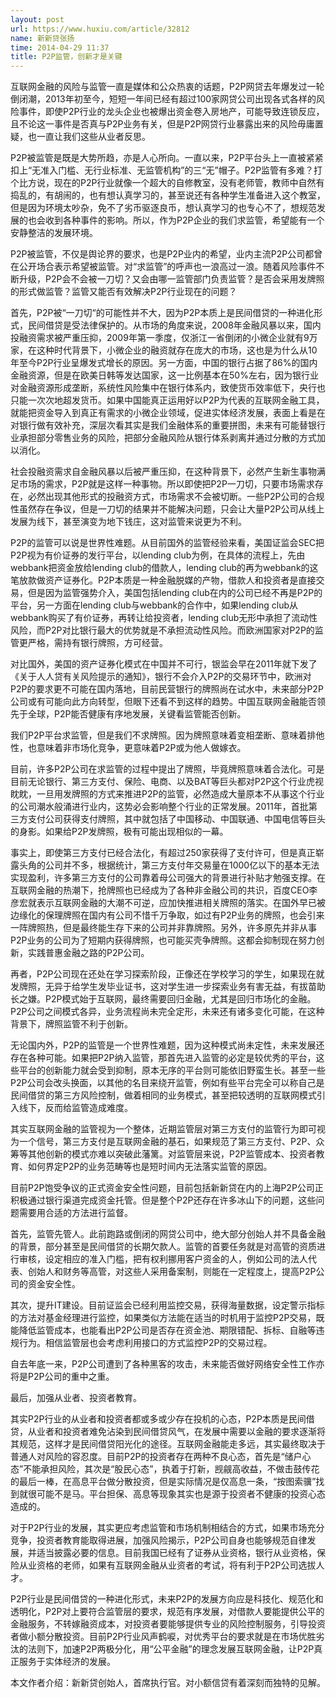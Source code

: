 ```yaml
---
layout: post
url: https://www.huxiu.com/article/32812
name: 新新贷张扬
time: 2014-04-29 11:37
title: P2P监管，创新才是关键
---
```

互联网金融的风险与监管一直是媒体和公众热衷的话题，P2P网贷去年爆发过一轮倒闭潮，2013年初至今，短短一年间已经有超过100家网贷公司出现各式各样的风险事件，即使P2P行业的龙头企业也被爆出资金卷入房地产，可能导致连锁反应，且不论这一事件是否真与P2P业务有关，但是P2P网贷行业暴露出来的风险毋庸置疑，也一直让我们这些从业者反思。

P2P被监管是既是大势所趋，亦是人心所向。一直以来，P2P平台头上一直被紧紧扣上“无准入门槛、无行业标准、无监管机构”的三“无”帽子。P2P监管有多难？打个比方说，现在的P2P行业就像一个超大的自修教室，没有老师管，教师中自然有捣乱的，有胡闹的，也有想认真学习的，甚至说还有各种学生准备进入这个教室，但是因为环境太吵杂，免不了劣币驱逐良币，想认真学习的也专心不了，想规范发展的也会收到各种事件的影响。所以，作为P2P企业的我们求监管，希望能有一个安静整洁的发展环境。

P2P被监管，不仅是舆论界的要求，也是P2P业内的希望，业内主流P2P公司都曾在公开场合表示希望被监管。对“求监管”的呼声也一浪高过一浪。随着风险事件不断升级，P2P会不会被一刀切？又会由哪一监管部门负责监管？是否会采用发牌照的形式做监管？监管又能否有效解决P2P行业现在的问题？

首先，P2P被“一刀切“的可能性并不大，因为P2P本质上是民间借贷的一种进化形式，民间借贷是受法律保护的。从市场的角度来说，2008年金融风暴以来，国内投融资需求被严重压抑，2009年第一季度，仅浙江一省倒闭的小微企业就有9万家，在这种时代背景下，小微企业的融资就存在庞大的市场，这也是为什么从10年至今P2P行业呈爆发式增长的原因。另一方面，中国的银行占据了86%的国内金融资源，但是在欧美日韩等发达国家，这一比例基本在50%左右，因为银行业对金融资源形成垄断，系统性风险集中在银行体系内，致使货币效率低下，央行也只能一次次地超发货币。如果中国能真正运用好以P2P为代表的互联网金融工具，就能把资金导入到真正有需求的小微企业领域，促进实体经济发展，表面上看是在对银行做有效补充，深层次看其实是我们金融体系的重要拼图，未来有可能替银行业承担部分零售业务的风险，把部分金融风险从银行体系剥离并通过分散的方式加以消化。

社会投融资需求自金融风暴以后被严重压抑，在这种背景下，必然产生新生事物满足市场的需求，P2P就是这样一种事物。所以即使把P2P一刀切，只要市场需求存在，必然出现其他形式的投融资方式，市场需求不会被切断。一些P2P公司的合规性虽然存在争议，但是一刀切的结果并不能解决问题，只会让大量P2P公司从线上发展为线下，甚至演变为地下钱庄，这对监管来说更为不利。

P2P的监管可以说是世界性难题。从目前国外的监管经验来看，美国证监会SEC把P2P视为有价证券的发行平台，以lending club为例，在具体的流程上，先由webbank把资金放给lending club的借款人，lending club的再为webbank的这笔放款做资产证券化。P2P本质是一种金融脱媒的产物，借款人和投资者是直接交易，但是因为监管强势介入，美国包括lending club在内的公司已经不再是P2P的平台，另一方面在lending club与webbank的合作中，如果lending club从webbank购买了有价证券，再转让给投资者，lending club无形中承担了流动性风险，而P2P对比银行最大的优势就是不承担流动性风险。而欧洲国家对P2P的监管更严格，需持有银行牌照，方可经营。

对比国外，美国的资产证券化模式在中国并不可行，银监会早在2011年就下发了《关于人人贷有关风险提示的通知》，银行不会介入P2P的交易环节中，欧洲对P2P的要求更不可能在国内落地，目前民营银行的牌照尚在试水中，未来部分P2P公司或有可能向此方向转型，但眼下还看不到这样的趋势。中国互联网金融能否领先于全球，P2P能否健康有序地发展，关键看监管能否创新。

我们P2P平台求监管，但是我们不求牌照。因为牌照意味着变相垄断、意味着排他性，也意味着非市场化竞争，更意味着P2P或为他人做嫁衣。

目前，许多P2P公司在求监管的过程中提出了牌照，毕竟牌照意味着合法化。可是目前无论银行、第三方支付、保险、电商、以及BAT等巨头都对P2P这个行业虎视眈眈，一旦用发牌照的方式来推进P2P的监管，必然造成大量原本不从事这个行业的公司潮水般涌进行业内，这势必会影响整个行业的正常发展。2011年，首批第三方支付公司获得支付牌照，其中就包括了中国移动、中国联通、中国电信等巨头的身影。如果给P2P发牌照，极有可能出现相似的一幕。

事实上，即使第三方支付已经合法化，有超过250家获得了支付许可，但是真正崭露头角的公司并不多，根据统计，第三方支付年交易量在1000亿以下的基本无法实现盈利，许多第三方支付的公司靠着母公司强大的背景进行补贴才勉强支撑。在互联网金融的热潮下，抢牌照也已经成为了各种非金融公司的共识，百度CEO李彦宏就表示互联网金融的大潮不可逆，应加快推进相关牌照的落实。在国外早已被边缘化的保理牌照在国内有公司不惜千万争取，如过有P2P业务的牌照，也会引来一阵牌照热，但是最终能生存下来的公司并非靠牌照。另外，许多原先并非从事P2P业务的公司为了短期内获得牌照，也可能买壳争牌照。这都会抑制现在努力创新，实践普惠金融之路的P2P公司。

再者，P2P公司现在还处在学习探索阶段，正像还在学校学习的学生，如果现在就发牌照，无异于给学生发毕业证书，这对学生进一步探索业务有害无益，有拔苗助长之嫌。P2P模式始于互联网，最终需要回归金融，尤其是回归市场化的金融。P2P公司之间模式各异，业务流程尚未完全定形，未来还有诸多变化可能，在这种背景下，牌照监管不利于创新。

无论国内外，P2P的监管是一个世界性难题，因为这种模式尚未定性，未来发展还存在各种可能。如果把P2P纳入监管，那首先进入监管的必定是较优秀的平台，这些平台的创新能力就会受到抑制，原本无序的平台则可能依旧野蛮生长。甚至一些P2P公司会改头换面，以其他的名目来绕开监管，例如有些平台完全可以称自己是民间借贷的第三方风险控制，做着相同的业务模式，甚至把较透明的互联网模式引入线下，反而给监管造成难度。

其实互联网金融的监管视为一个整体，近期监管层对第三方支付的监管行为即可视为一个信号，第三方支付是互联网金融的基石，如果规范了第三方支付、P2P、众筹等其他创新的模式亦难以突破此藩篱。对监管层来说，P2P监管成本、投资者教育、如何界定P2P的业务范畴等也是短时间内无法落实监管的原因。

目前P2P饱受争议的正式资金安全性问题，目前包括新新贷在内的上海P2P公司正积极通过银行渠道完成资金托管。但是整个P2P还存在许多冰山下的问题，这些问题需要用合适的方法进行监督。

首先，监管先管人。此前跑路或倒闭的网贷公司中，绝大部分创始人并不具备金融的背景，部分甚至是民间借贷的长期欠款人。监管的首要任务就是对高管的资质进行审核，设定相应的准入门槛，把有权利挪用客户资金的人，例如公司的法人代表、创始人和财务等高管，对这些人采用备案制，则能在一定程度上，提高P2P公司的资金安全性。

其次，提升IT建设。目前证监会已经利用监控交易，获得海量数据，设定警示指标的方法对基金经理进行监控，如果类似方法能在适当的时机用于监控P2P交易，既能降低监管成本，也能看出P2P公司是否存在资金池、期限错配、拆标、自融等违规行为。相信监管层也会考虑利用接口的方式监控P2P的交易过程。

自去年底一来，P2P公司遭到了各种黑客的攻击，未来能否做好网络安全性工作亦将是P2P公司的重中之重。

最后，加强从业者、投资者教育。

其实P2P行业的从业者和投资者都或多或少存在投机的心态，P2P本质是民间借贷，从业者和投资者难免沾染到民间借贷风气，在发展中需要以金融的要求逐渐将其规范，这样才是民间借贷阳光化的途径。互联网金融能走多远，其实最终取决于普通人对风险的容忍度。目前P2P的投资者存在两种不良心态，首先是“储户心态”不能承担风险，其次是“股民心态”，执着于打新，觊觎高收益，不做击鼓传花的最后一棒，在高息平台做分散投资，但是实际情况是仅高息一条，“按图索骥”找到就很可能不是马。平台担保、高息等现象其实也是源于投资者不健康的投资心态造成的。

对于P2P行业的发展，其实更应考虑监管和市场机制相结合的方式，如果市场充分竞争，投资者教育能取得进展，加强风险揭示，P2P公司自身也能够规范自律发展，并适当披露必要的信息。目前我国已经有了证券从业资格，银行从业资格，保险从业资格的老师，如果有互联网金融从业资者的考试，将有利于P2P公司选拔人才。

P2P行业是民间借贷的一种进化形式，未来P2P的发展方向应是科技化、规范化和透明化，P2P对上要符合监管层的要求，规范有序发展，对借款人要能提供公平的金融服务，不转嫁融资成本，对投资者要能够提供专业的风险控制服务，引导投资者做小额分散投资。目前P2P行业风声鹤唳，对优秀平台的要求就是在市场优胜劣汰的法则下，加速P2P两极分化，用“公平金融”的理念发展互联网金融，让P2P真正服务于实体经济的发展。

本文作者介绍：新新贷创始人，首席执行官。对小额信贷有着深刻而独特的见解。

